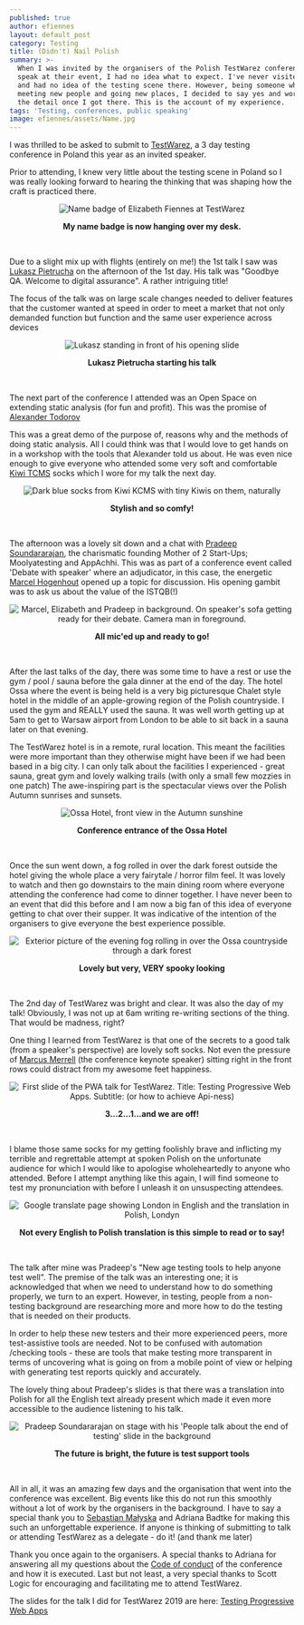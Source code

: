 ```yaml
---
published: true
author: efiennes
layout: default_post
category: Testing
title: (Didn't) Nail Polish
summary: >-
  When I was invited by the organisers of the Polish TestWarez conference to
  speak at their event, I had no idea what to expect. I've never visited Poland
  and had no idea of the testing scene there. However, being someone who loves
  meeting new people and going new places, I decided to say yes and worry about
  the detail once I got there. This is the account of my experience.
tags: 'Testing, conferences, public speaking'
image: efiennes/assets/Name.jpg
---
```


<p>I was thrilled to be asked to submit to <a href="https://2019.TestWarez.pl/" target="_blank">TestWarez</a>, a 3 day testing conference in Poland this year as an invited speaker.</p>

<p>Prior to attending, I knew very little about the testing scene in Poland so I was really looking forward to hearing the thinking that was shaping how the craft is practiced there.</p>

<p style="text-align:center;"><img src="{{site.baseurl}}/efiennes/assets/Name.jpg" alt="Name badge of Elizabeth Fiennes at TestWarez"></p>
<p style="text-align:center;"><b>My name badge is now hanging over my desk.</b></p>
<br>

<p>Due to a slight mix up with flights (entirely on me!) the 1st talk I saw was <a href="https://twitter.com/lpietrucha" target="_blank">Lukasz Pietrucha</a> on the afternoon of the 1st day. His talk was "Goodbye QA. Welcome to digital assurance". A rather intriguing title!</p>

<p>The focus of the talk was on large scale changes needed to deliver features that the customer wanted at speed in order to meet a market that not only demanded function but function and the same user experience across devices</p>

<p style="text-align:center;"><img src="{{site.baseurl}}/efiennes/assets/Lukasz.jpg" alt="Lukasz standing in front of his opening slide"></p>
<p style="text-align:center;"><b>Lukasz Pietrucha starting his talk</b></p>
<br>

<p>The next part of the conference I attended was an Open Space on extending static analysis (for fun and profit). This was the promise of <a href="https://twitter.com/atodorov_" target="_blank">Alexander Todorov</a> </p>

<p>This was a great demo of the purpose of, reasons why and the methods of doing static analysis. All I could think was that I would love to get hands on in a workshop with the tools that Alexander told us about. He was even nice enough to give everyone who attended some very soft and comfortable <a href="https://kiwitcms.org/" target="_blank">Kiwi TCMS</a> socks which I wore for my talk the next day.<p> 

<p style="text-align:center;"><img src="{{site.baseurl}}/efiennes/assets/Socks.jpg" alt="Dark blue socks from Kiwi KCMS with tiny Kiwis on them, naturally"></p>
<p style="text-align:center;"><b>Stylish and so comfy!</b></p>
<br>

<p>The afternoon was a lovely sit down and a chat with <a href="https://twitter.com/testertested" target="_blank">Pradeep Soundararajan</a>, the charismatic founding Mother of 2 Start-Ups; Moolyatesting and AppAchhi. This was as part of a conference event called 'Debate with speaker' where an adjudicator, in this case, the energetic <a href="https://twitter.com/marcelhogenhout" target="_blank">Marcel Hogenhout</a> opened up a topic for discussion. His opening gambit was to ask us about the value of the ISTQB(!)</p> 

<p style="text-align:center;"><img src="{{site.baseurl}}/efiennes/assets/Debate1.jpg" alt="Marcel, Elizabeth and Pradeep in background. On speaker's sofa getting ready for their debate. Camera man in foreground."></p>
<p style="text-align:center;"><b>All mic'ed up and ready to go!</b></p>
<br>

<p>After the last talks of the day, there was some time to have a rest or use the gym / pool / sauna before the gala dinner at the end of the day. The hotel Ossa where the event is being held is a very big picturesque Chalet style hotel in the middle of an apple-growing region of the Polish countryside. I used the gym and REALLY used the sauna. It was well worth getting up at 5am to get to Warsaw airport from London to be able to sit back in a sauna later on that evening.</p> 

<p>The TestWarez hotel is in a remote, rural location. This meant the facilities were more important than they otherwise might have been if we had been based in a big city. I can only talk about the facilities I experienced - great sauna, great gym and lovely walking trails (with only a small few mozzies in one patch) The awe-inspiring part is the spectacular views over the Polish Autumn sunrises and sunsets.</p> 

<p style="text-align:center;"><img src="{{site.baseurl}}/efiennes/assets/Hotel.JPG" alt="Ossa Hotel, front view in the Autumn sunshine"></p>
<p style="text-align:center;"><b>Conference entrance of the Ossa Hotel</b></p>
<br>

<p>Once the sun went down, a fog rolled in over the dark forest outside the hotel giving the whole place a very fairytale / horror film feel. It was lovely to watch and then go downstairs to the main dining room where everyone attending the conference had come to dinner together. I have never been to an event that did this before and I am now a big fan of this idea of everyone getting to chat over their supper. It was indicative of the intention of the organisers to give everyone the best experience possible.</p> 

<p style="text-align:center;"><img src="{{site.baseurl}}/efiennes/assets/Fog.jpg" alt="Exterior picture of the evening fog rolling in over the Ossa countryside through a dark forest"></p>
<p style="text-align:center;"><b>Lovely but very, VERY spooky looking</b></p>
<br>

<p>The 2nd day of TestWarez was bright and clear. It was also the day of my talk! Obviously, I was not up at 6am writing re-writing sections of the thing. That would be madness, right?</p>
  
<p>One thing I learned from TestWarez is that one of the secrets to a good talk (from a speaker's perspective) are lovely soft socks. Not even the pressure of <a href="https://twitter.com/mmerrell" target="_blank">Marcus Merrell</a> (the conference keynote speaker) sitting right in the front rows could distract from my awesome feet happiness.</p>

<p style="text-align:center;"><img src="{{site.baseurl}}/efiennes/assets/PWAs.jpg" alt="First slide of the PWA talk for TestWarez. Title: Testing Progressive Web Apps. Subtitle: (or how to achieve Api-ness)"></p>
<p style="text-align:center;"><b>3...2...1...and we are off!</b></p>
<br>

<p>I blame those same socks for my getting foolishly brave and inflicting my terrible and regrettable attempt at spoken Polish on the unfortunate audience for which I would like to apologise wholeheartedly to anyone who attended. Before I attempt anything like this again, I will find someone to test my pronunciation with before I unleash it on unsuspecting attendees.</p> 

<p style="text-align:center;"><img src="{{site.baseurl}}/efiennes/assets/London.jpg" alt="Google translate page showing London in English and the translation in Polish, Londyn "></p>
<p style="text-align:center;"><b>Not every English to Polish translation is this simple to read or to say!</b></p>
<br>

<p>The talk after mine was Pradeep's "New age testing tools to help anyone test well". The premise of the talk was an interesting one; it is acknowledged that when we need to understand how to do something properly, we turn to an expert. However, in testing, people from a non-testing background are researching more and more how to do the testing that is needed on their products.</p>
  
<p>In order to help these new testers and their more experienced peers, more test-assistive tools are needed. Not to be confused with automation /checking tools - these are tools that make testing more transparent in terms of uncovering what is going on from a mobile point of view or helping with generating test reports quickly and accurately.</p>

<p>The lovely thing about Pradeep's slides is that there was a translation into Polish for all the English text already present which made it even more accessible to the audience listening to his talk.</p>

<p style="text-align:center;"><img src="{{site.baseurl}}/efiennes/assets/Pradeep.jpg" alt="Pradeep Soundararajan on stage with his 'People talk about the end of testing' slide in the background"></p>
<p style="text-align:center;"><b>The future is bright, the future is test support tools</b></p>
<br>

<p>All in all, it was an amazing few days and the organisation that went into the conference was excellent. Big events like this do not run this smoothly without a lot of work by the organisers in the background. I have to say a special thank you to <a href="hhttps://twitter.com/_Seba__" target="_blank">Sebastian Małyska</a> and Adriana Badtke for making this such an unforgettable experience. If anyone is thinking of submitting to talk or attending TestWarez as a delegate - do it! (and thank me later)</p>

<p>Thank you once again to the organisers. A special thanks to Adriana for answering all my questions about the <a href="https://2019.testwarez.pl/conference-code-of-conduct/" target="_blank">Code of conduct</a> of the conference and how it is executed. Last but not least, a very special thanks to Scott Logic for encouraging and facilitating me to attend TestWarez.</p>

The slides for the talk I did for TestWarez 2019 are here: <a href="https://www.slideshare.net/secret/Azbid9SAumWHkf/" target="_blank">Testing Progressive Web Apps</a> 
